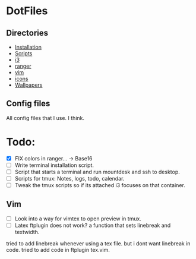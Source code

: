 # DotFiles

## Directories
* [Installation](https://github.com/eeckee/.files/tree/master/Installation "Installation directory")
* [Scripts](https://github.com/eeckee/.files/tree/master/Scripts "Installation directory")
* [i3](https://github.com/eeckee/.files/tree/master/i3 "i3 config directory")
* [ranger](https://github.com/eeckee/.files/tree/master/ranger "Ranger config directory")
* [vim](https://github.com/eeckee/.files/tree/master/vim "Vim config directory")
* [icons](https://github.com/eeckee/.files/tree/master/icons "Icons for notify-send")
* [Wallpapers](https://github.com/eeckee/.files/tree/master/Wallpapers "Some wallpapers that are nice as default")


## Config files
All config files that I use. I think.

# Todo:
- [x] FIX colors in ranger... -> Base16
- [ ] Write terminal installation script.
- [ ] Script that starts a terminal and run mountdesk and ssh to desktop. 
- [ ] Scripts for tmux: Notes, logs, todo, calendar.
- [ ] Tweak the tmux scripts so if its attached i3 focuses on that container.

## Vim

- [ ] Look into a way for vimtex to open preview in tmux.
- [ ] Latex ftplugin does not work? a function that sets linebreak and textwidth.

tried to add linebreak whenever using a tex file. but i dont want linebreak in code. tried to add code in ftplugin tex.vim.
